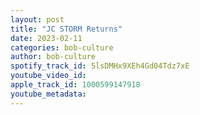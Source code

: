 ```yaml
---
layout: post
title: "JC STORM Returns"
date: 2023-02-11
categories: bob-culture
author: bob-culture
spotify_track_id: 5lsDMHx9XEh4Gd04Tdz7xE
youtube_video_id: 
apple_track_id: 1000599147918
youtube_metadata: 
---
```

